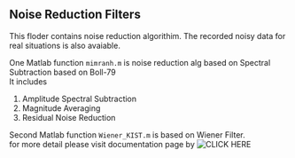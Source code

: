 ## Noise Reduction Filters

This floder contains noise reduction algorithim. The recorded noisy data for real situations is also avaiable.  

One Matlab function `mimranh.m` is noise reduction alg based on Spectral Subtraction based on Boll-79  
It includes  
1. Amplitude Spectral Subtraction  
2. Magnitude Averaging  
3. Residual Noise Reduction  

Second Matlab function `Wiener_KIST.m` is based on Wiener Filter.  
for more detail please visit documentation page by ![CLICK HERE](https://github.com/mimranh/Noise-Filters/wiki)
